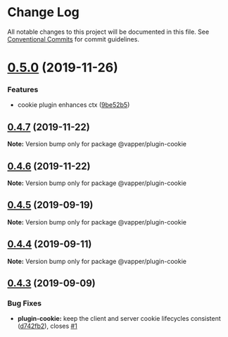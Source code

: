 # Change Log

All notable changes to this project will be documented in this file.
See [Conventional Commits](https://conventionalcommits.org) for commit guidelines.

# [0.5.0](https://github.com/vapperjs/vapper/compare/@vapper/plugin-cookie@0.4.7...@vapper/plugin-cookie@0.5.0) (2019-11-26)


### Features

* cookie plugin enhances ctx ([9be52b5](https://github.com/vapperjs/vapper/commit/9be52b5))





## [0.4.7](https://github.com/vapperjs/vapper/compare/@vapper/plugin-cookie@0.4.6...@vapper/plugin-cookie@0.4.7) (2019-11-22)

**Note:** Version bump only for package @vapper/plugin-cookie





## [0.4.6](https://github.com/vapperjs/vapper/compare/@vapper/plugin-cookie@0.4.5...@vapper/plugin-cookie@0.4.6) (2019-11-22)

**Note:** Version bump only for package @vapper/plugin-cookie





## [0.4.5](https://github.com/vapperjs/vapper/compare/@vapper/plugin-cookie@0.4.4...@vapper/plugin-cookie@0.4.5) (2019-09-19)

**Note:** Version bump only for package @vapper/plugin-cookie





## [0.4.4](https://github.com/vapperjs/vapper/compare/@vapper/plugin-cookie@0.4.3...@vapper/plugin-cookie@0.4.4) (2019-09-11)

**Note:** Version bump only for package @vapper/plugin-cookie





## [0.4.3](https://github.com/vapperjs/vapper/compare/@vapper/plugin-cookie@0.4.2...@vapper/plugin-cookie@0.4.3) (2019-09-09)


### Bug Fixes

* **plugin-cookie:** keep the client and server cookie lifecycles consistent ([d742fb2](https://github.com/vapperjs/vapper/commit/d742fb2)), closes [#1](https://github.com/vapperjs/vapper/issues/1)
